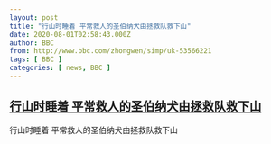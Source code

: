 ```yaml
---
layout: post
title: "行山时睡着 平常救人的圣伯纳犬由拯救队救下山"
date: 2020-08-01T02:58:43.000Z
author: BBC
from: http://www.bbc.com/zhongwen/simp/uk-53566221
tags: [ BBC ]
categories: [ news, BBC ]
---
```

<!--1596250723000-->
[行山时睡着 平常救人的圣伯纳犬由拯救队救下山](http://www.bbc.com/zhongwen/simp/uk-53566221)
------

<div>
行山时睡着 平常救人的圣伯纳犬由拯救队救下山
</div>
